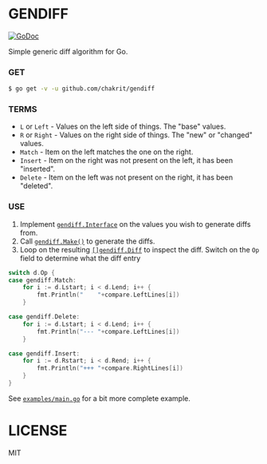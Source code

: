 # GENDIFF

[![GoDoc](https://godoc.org/github.com/chakrit/gendiff?status.svg)](https://godoc.org/github.com/chakrit/gendiff)

Simple generic diff algorithm for Go.

### GET

```sh
$ go get -v -u github.com/chakrit/gendiff
```

### TERMS

* `L` or `Left` - Values on the left side of things. The "base" values.
* `R` or `Right` - Values on the right side of things. The "new" or "changed" values.
* `Match` - Item on the left matches the one on the right.
* `Insert` - Item on the right was not present on the left, it has been "inserted".
* `Delete` - Item on the left was not present on the right, it has been "deleted".

### USE

1. Implement [`gendiff.Interface`](https://godoc.org/github.com/chakrit/gendiff#Interface)
   on the values you wish to generate diffs from.
2. Call [`gendiff.Make()`](https://godoc.org/github.com/chakrit/gendiff#Make) to
   generate the diffs.
3. Loop on the resulting [`[]gendiff.Diff`](https://godoc.org/github.com/chakrit/gendiff#Diff)
   to inspect the diff. Switch on the `Op` field to determine what the diff entry


```go
switch d.Op {
case gendiff.Match:
    for i := d.Lstart; i < d.Lend; i++ {
        fmt.Println("    "+compare.LeftLines[i])
    }

case gendiff.Delete:
    for i := d.Lstart; i < d.Lend; i++ {
        fmt.Println("--- "+compare.LeftLines[i])
    }

case gendiff.Insert:
    for i := d.Rstart; i < d.Rend; i++ {
        fmt.Println("+++ "+compare.RightLines[i])
    }
}
```

See [`examples/main.go`](https://github.com/chakrit/gendiff/blob/master/examples/main.go) for a bit more complete example.

# LICENSE

MIT
